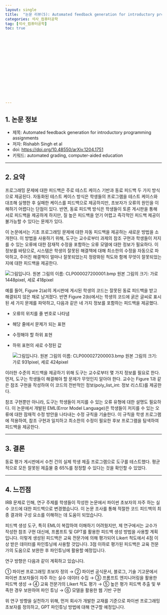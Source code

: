 ```yaml
---
layout: single
title:  "논문 리뷰(5): Automated feedback generation for introductory programming assignments."
categories: 석사_컴퓨터공학
tag: [석사_컴퓨터공학]
toc: true
















---
```


## 1. 논문 정보

- 제목: Automated feedback generation for introductory programming assignments
- 저자: Rishabh Singh et al
- doi: https://doi.org/10.48550/arXiv.1204.1751
- 키워드: automated grading, computer-aided education

------

## 2. 요약

 프로그래밍 문제에 대한 피드백은 주로 테스트 케이스 기반과 동료 피드백 두 가지 방식으로 제공된다. 자동화된 테스트 케이스 방식은 학생들의 프로그램을 테스트 케이스와 대조해 실행한 후 실패한 케이스를 피드백으로 제공하지만, 초보자가 오류의 원인을 이해하기 어렵다는 단점이 있다. 반면, 동료 피드백 방식은 학생들이 토론 게시판을 통해 서로 피드백을 제공하게 하지만, 질 높은 피드백을 얻기 어렵고 즉각적인 피드백 제공이 불가능할 수 있다는 문제가 있다.

 이 논문에서는 기초 프로그래밍 문제에 대한 자동 피드백을 제공하는 새로운 방법을 소개한다. 이 방법을 사용하기 위해, 도구는 교수로부터 과제의 참조 구현과 학생들이 저지를 수 있는 오류에 대한 잠재적 수정을 포함하는 오류 모델에 대한 정보가 필요하다. 이 정보를 바탕으로, 시스템은 학생의 잘못된 해결책에 대해 최소한의 수정을 자동으로 파악하고, 주어진 해결책이 얼마나 잘못되었는지 정량화된 척도와 함께 무엇이 잘못되었는지에 대한 피드백을 제공한다.

  ![그림입니다. 원본 그림의 이름: CLP000027200001.bmp 원본 그림의 크기: 가로 1448pixel, 세로 418pixel](../../images/2024-06-27-a5/EMB00003efc2a25.bmp)  

 예를 들어, Figure 2(a)의 게시판에 게시된 학생의 코드는 잘못된 동료 피드백을 받고 해결되지 않은 채로 남겨졌다. 반면 Figure 2(b)에서는 학생의 코드에 굵은 글씨로 표시된 세 가지 문제를 파악하고, 다음과 같은 네 가지 정보를 포함하는 피드백을 제공했다.

- 오류의 위치를 줄 번호로 나타냄
- 해당 줄에서 문제가 되는 표현
- 수정해야 할 하위 표현
- 하위 표현의 새로 수정된 값

  ![그림입니다. 원본 그림의 이름: CLP000027200003.bmp 원본 그림의 크기: 가로 931pixel, 세로 424pixel](../../images/2024-06-27-a5/EMB00003efc2a28.bmp)  

 이러한 수준의 피드백을 제공하기 위해 도구는 교수로부터 몇 가지 정보를 필요로 한다. 먼저, 도구는 학생들이 해결해야 할 문제가 무엇인지 알아야 한다. 교수는 Figure 1과 같은 참조 구현을 작성하여 이 코드의 전반적인 정보(poly_list_int: 정보 리스트)를 제공한다.

 참조 구현뿐만 아니라, 도구는 학생들이 저지를 수 있는 오류 유형에 대한 설명도 필요하다. 이 논문에서 개발된 EML(Error Model Language)은 학생들이 저지를 수 있는 오류에 대한 잠재적 수정 방안을 나타내는 수정 규칙을 기술한다. 이 규칙을 학생 프로그램에 적용하여, 참조 구현과 일치하고 최소한의 수정이 필요한 후보 프로그램을 탐색하여 피드백을 제공한다.

------

## 3. 결론

 동료 평가 게시판에서 수천 건의 실제 학생 제출 프로그램으로 도구를 테스트했다. 평균적으로 모든 잘못된 제출물 중 65%를 정정할 수 있다는 것을 확인할 수 있었다.

------

## 4. 느낀점

 IRB 문제로 인해, 연구 주제를 학생들이 작성한 논문에서 파이썬 초보자의 자주 하는 실수 코드에 대한 피드백으로 변경했습니다. 이 논문 조사를 통해 적절한 코드 피드백의 최종 결과와 구성 요소를 이해하는 데 도움이 되었습니다.

 피드백 생성 도구, 특히 EML이 복잡하여 이해하기 어려웠지만, 제 연구에서는 교수가 작성한 참조 구현 대신에, 프롬프트 및 GPT를 활용한 피드백 생성 방법을 사용할 계획입니다. 이렇게 생성된 피드백은 교육 전문가에 의해 평가되어 Likert 척도에서 4점 이상 받은 데이터를 파인튜닝에 사용할 것입니다. 3점 이하로 평가된 피드백은 교육 전문가의 도움으로 보완한 후 파인튜닝에 활용할 예정입니다.

 연구 방향은 다음과 같이 계획하고 있습니다. 

 ① 파이썬 프로그래밍 초보자 정의 → ② 파이썬 공식문서, 블로그, 기술 기고문에서 파이썬 초보자들이 자주 하는 실수 데이터 수집 → ③ 프롬프트 엔지니어링을 활용한 피드백 생성 → ④ 교육 전문가의 Likert 척도 평가 → ⑤ 높은 평가 피드백 추출 및 부족한 경우 보완하여 파인 튜닝 → ⑥ 모델을 활용한 웹 기반 구현

 위 연구 방향을 실천하기 위해, 먼저 회사가 개발한 교재를 기준으로 파이썬 프로그래밍 초보자를 정의하고, GPT 파인튜닝 방법에 대해 연구할 예정입니다.